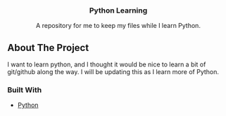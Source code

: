 

  <h3 align="center">Python Learning</h3>

  <p align="center">
    A repository for me to keep my files while I learn Python.
    <br />
    
</p>






<!-- ABOUT THE PROJECT -->
## About The Project

I want to learn python, and I thought it would be nice to learn a bit of git/github along the way. I will be updating this as I learn more of Python.


### Built With

* [Python](https://www.python.org/)



